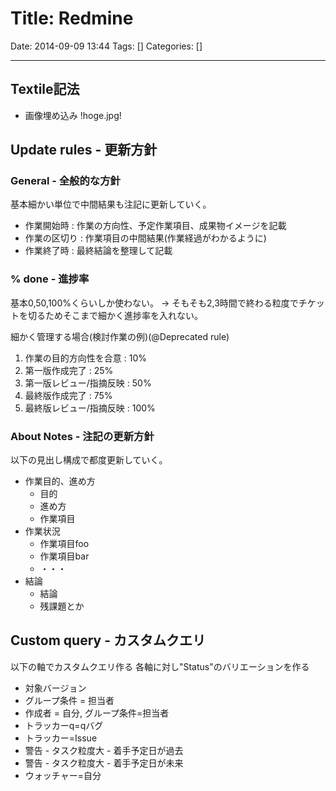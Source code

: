 # Title: Redmine

Date: 2014-09-09 13:44
Tags: []
Categories: []

---

## Textile記法

* 画像埋め込み
        !hoge.jpg!

## Update rules - 更新方針

### General - 全般的な方針

基本細かい単位で中間結果も注記に更新していく。

* 作業開始時 : 作業の方向性、予定作業項目、成果物イメージを記載
* 作業の区切り : 作業項目の中間結果(作業経過がわかるように)
* 作業終了時 : 最終結論を整理して記載

### % done - 進捗率

基本0,50,100%くらいしか使わない。
-> そもそも2,3時間で終わる粒度でチケットを切るためそこまで細かく進捗率を入れない。

細かく管理する場合(検討作業の例)(@Deprecated rule)

1. 作業の目的方向性を合意  : 10%
1. 第一版作成完了          : 25%
1. 第一版レビュー/指摘反映 : 50%
1. 最終版作成完了          : 75%
1. 最終版レビュー/指摘反映 : 100%

### About Notes - 注記の更新方針

以下の見出し構成で都度更新していく。

* 作業目的、進め方
    * 目的
    * 進め方
    * 作業項目
* 作業状況
    * 作業項目foo
    * 作業項目bar
    * ・・・
* 結論
    * 結論
    * 残課題とか

## Custom query - カスタムクエリ

以下の軸でカスタムクエリ作る
各軸に対し"Status"のバリエーションを作る

* 対象バージョン
* グループ条件 = 担当者
* 作成者 = 自分, グループ条件=担当者
* トラッカーq=qバグ
* トラッカー=Issue
* 警告 - タスク粒度大 - 着手予定日が過去
* 警告 - タスク粒度大 - 着手予定日が未来
* ウォッチャー=自分

